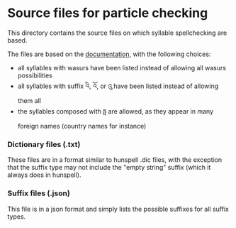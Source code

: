 # Source files for particle checking

This directory contains the source files on which syllable spellchecking are based.

The files are based on the [documentation](../doc/standard-syllable-structure.md), with the following choices:

- all syllables with wasurs have been listed instead of allowing all wasurs possibilities
- all syllables with suffix འི, འོ, or འུ have been listed instead of allowing them all
- the syllables composed with ཧྤ are allowed, as they appear in many foreign names (country names for instance)

### Dictionary files (.txt)

These files are in a format similar to hunspell .dic files, with the exception that the suffix type may not include the "empty string" suffix (which it always does in hunspell).

### Suffix files (.json)

This file is in a json format and simply lists the possible suffixes for all suffix types.
